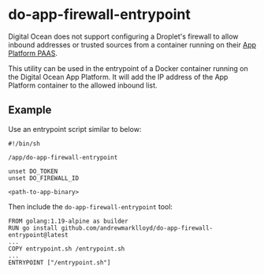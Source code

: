 # do-app-firewall-entrypoint

Digital Ocean does not support configuring a Droplet's firewall to allow inbound addresses or trusted sources from a container running on their [App Platform PAAS](https://docs.digitalocean.com/products/app-platform/).

This utility can be used in the entrypoint of a Docker container running on the Digital Ocean App Platform. It will add the IP address of the App Platform container to the allowed inbound list.

## Example

Use an entrypoint script similar to below:

```shell
#!/bin/sh

/app/do-app-firewall-entrypoint

unset DO_TOKEN
unset DO_FIREWALL_ID

<path-to-app-binary>
```

Then include the `do-app-firewall-entrypoint` tool:
```
FROM golang:1.19-alpine as builder
RUN go install github.com/andrewmarklloyd/do-app-firewall-entrypoint@latest
...
COPY entrypoint.sh /entrypoint.sh
...
ENTRYPOINT ["/entrypoint.sh"]
```

